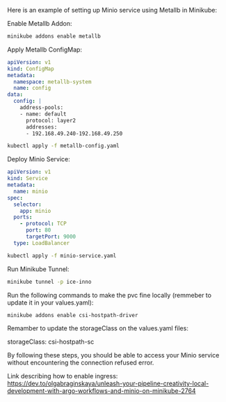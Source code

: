 Here is an example of setting up Minio service using Metallb in Minikube:

Enable Metallb Addon:

```bash
minikube addons enable metallb
```

Apply Metallb ConfigMap:

```yaml
apiVersion: v1
kind: ConfigMap
metadata:
  namespace: metallb-system
  name: config
data:
  config: |
    address-pools:
    - name: default
      protocol: layer2
      addresses:
      - 192.168.49.240-192.168.49.250
```


```bash
kubectl apply -f metallb-config.yaml
```

Deploy Minio Service:

```yaml
apiVersion: v1
kind: Service
metadata:
  name: minio
spec:
  selector:
    app: minio
  ports:
    - protocol: TCP
      port: 80
      targetPort: 9000
  type: LoadBalancer
```

```bash
kubectl apply -f minio-service.yaml
```

Run Minikube Tunnel:

```bash
minikube tunnel -p ice-inno
```

Run the following commands to make the pvc fine locally (remmeber to update it in your values.yaml):

```bash
minikube addons enable csi-hostpath-driver
```

Remamber to update the storageClass on the values.yaml files: 

storageClass: csi-hostpath-sc

By following these steps, you should be able to access your Minio service without encountering the connection refused error.

Link describing how to enable ingress: https://dev.to/olgabraginskaya/unleash-your-pipeline-creativity-local-development-with-argo-workflows-and-minio-on-minikube-2764